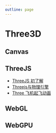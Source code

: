```yaml
---
outline: page
---
```


# Three3D #

## Canvas ##

## ThreeJS ##

- [ThreeJS 初了解](/blog/2023-08/threejs_first_demo.md)
- [Threejs与物理引擎](/blog/2023-08/threejs_with_ball.md)
- [Three 飞机起飞动画](/blog/2023-08/threejs_with_plane.md)

## WebGL ##

## WebGPU ##
